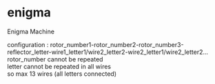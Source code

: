 # enigma
Enigma Machine

configuration :
rotor_number1-rotor_number2-rotor_number3-reflector_letter-wire1_letter1/wire2_letter2-wire2_letter1/wire2_letter2...  
rotor_number cannot be repeated  
letter cannot be repeated in all wires  
so max 13 wires (all letters connected)  